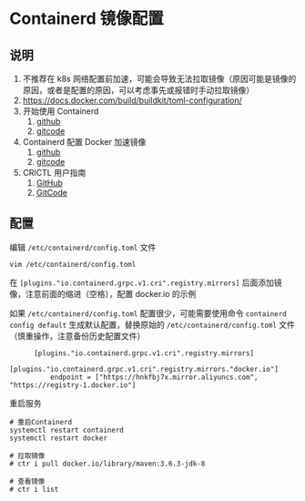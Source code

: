 # Containerd 镜像配置

## 说明

1. 不推荐在 k8s 网络配置前加速，可能会导致无法拉取镜像（原因可能是镜像的原因，或者是配置的原因，可以考虑事先或报错时手动拉取镜像）
2. https://docs.docker.com/build/buildkit/toml-configuration/
3. 开始使用 Containerd
    1. [github](https://github.com/containerd/containerd/blob/main/docs/getting-started.md)
    2. [gitcode](https://gitcode.net/mirrors/containerd/containerd/-/blob/main/docs/getting-started.md)
4. Containerd 配置 Docker 加速镜像
    1. [github](https://github.com/containerd/containerd/blob/main/docs/cri/registry.md)
    2. [gitcode](https://gitcode.net/mirrors/containerd/containerd/-/blob/main/docs/cri/registry.md)
5. CRICTL 用户指南
    1. [GitHub](https://github.com/containerd/containerd/blob/main/docs/cri/crictl.md)
    2. [GitCode](https://gitcode.net/mirrors/containerd/containerd/-/blob/main/docs/cri/crictl.md)

## 配置

编辑 `/etc/containerd/config.toml` 文件

```shell
vim /etc/containerd/config.toml
```

在 `[plugins."io.containerd.grpc.v1.cri".registry.mirrors]` 后面添加镜像，注意前面的缩进（空格），配置 docker.io 的示例

如果 `/etc/containerd/config.toml` 配置很少，可能需要使用命令 `containerd config default`
生成默认配置，替换原始的 `/etc/containerd/config.toml` 文件（慎重操作，注意备份历史配置文件）

```shell
      [plugins."io.containerd.grpc.v1.cri".registry.mirrors]
        [plugins."io.containerd.grpc.v1.cri".registry.mirrors."docker.io"]
          endpoint = ["https://hnkfbj7x.mirror.aliyuncs.com", "https://registry-1.docker.io"]
```

重启服务

```shell
# 重启Containerd
systemctl restart containerd
systemctl restart docker

# 拉取镜像
# ctr i pull docker.io/library/maven:3.6.3-jdk-8

# 查看镜像
# ctr i list
```
